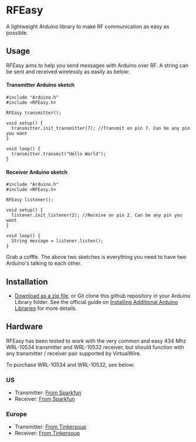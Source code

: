 # RFEasy
A lightweight Arduino library to make RF communication as easy as possible.

## Usage
RFEasy aims to help you send messages with Arduino over RF. A string can be sent and received wirelessly as easily as below:

#### Transmitter Arduino sketch

    #include "Arduino.h"
    #include <RFEasy.h>

    RFEasy transmitter();

    void setup() {
      transmitter.init_transmitter(7); //Transmit on pin 7. Can be any pin you want
    }

    void loop() {
      transmitter.transmit("Hello World");
    }

#### Receiver Arduino sketch

    #include "Arduino.h"
    #include <RFEasy.h>

    RFEasy listener();

    void setup() {
      listener.init_listener(2); //Receive on pin 2. Can be any pin you want
    }

    void loop() {
      String message = listener.listen();
    }

Grab a cofffe. The above two sketches is everything you need to have two Arduino's talking to each other.

## Installation
- [Download as a zip file](https://github.com/houen/RFEasy/archive/master.zip), or Git clone this github repository in your Arduino Library folder. See the official guide on [Installing Additional Arduino Libraries](http://arduino.cc/en/Guide/Libraries) for more details.


## Hardware
RFEasy has been tested to work with the very common and easy 434 Mhz WRL-10534 transmitter and WRL-10532 receiver, but should function with any transmitter / receiver pair supported by VirtualWire.

To purchase WRL-10534 and WRL-10532, see below:
### US
- Transmitter: [From Sparkfun](https://www.sparkfun.com/products/10534)
- Receiver: [From Sparkfun](https://www.sparkfun.com/products/10532)


### Europe
- Transmitter: [From Tinkersoup](https://www.tinkersoup.de/wireless/rf-link-transmitter-434mhz/a-49/)
- Receiver: [From Tinkersoup](https://www.tinkersoup.de/wireless/rf-link-receiver-4800bps-434mhz/a-824/)
